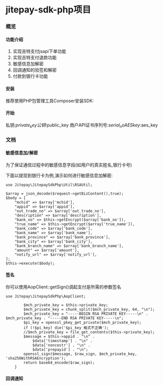 # jitepay-sdk-php项目
### 概览
#### 功能介绍
1. 实现吉特支付jsapi下单功能
2. 实现吉特支付退款功能
3. 敏感信息加解密
4. 回调通知的验签和解密
5. 付款到银行卡功能

#### 安装
推荐使用PHP包管理工具Composer安装SDK:


#### 开始
私钥:$private_key
公钥:$public_key
商户API证书序列号:$serial_no
AES key:$aes_key 


### 文档
#### 敏感信息加/解密
为了保证通信过程中的敏感信息字段(如用户的真实姓名,银行卡号)

下面以提现到银行卡为例,演示如何进行敏感信息加解密:
```
use Jitepay\JitepaySdkPhp\Util\RSAUtil;

$array = json_decode($request->getBizContent(),true);
$body = [
    "mchid" => $array['mchid'],
    "appid" => $array['appid'],
    "out_trade_no" => $array['out_trade_no'],
    "description" => $array['description'],
    "bank_no" => $this->getEncrypt($array['bank_no']),
    "true_name" => $this->getEncrypt($array['true_name']),
    "bank_code" => $array['bank_code'],
    "bank_name" => $array['bank_name'],
    "bank_province" => $array['bank_province'],
    "bank_city" => $array['bank_city'],
    "bank_branch_name" => $array['bank_branch_name'],
    "amount" => $array['amount'],
    "notify_url" => $array['notify_url'],
];
$this->execute($body);
```

#### 签名 
你可以使用AopClient::getSign()调起支付是所需的参数签名
```
use Jitepay\JitepaySdkPhp\AopClient;

        $mch_private_key = $this->private_key;
        $mch_private_key = chunk_split($mch_private_key, 64, "\n");
        $mch_private_key = "-----BEGIN RSA PRIVATE KEY-----\n" . $mch_private_key . "-----END RSA PRIVATE KEY-----\n";
        $pi_key = openssl_pkey_get_private($mch_private_key);
        if (!$pi_key) die('$pi_key 格式不正确');
        //$mch_private_key = file_get_contents($this->private_key);
        $message = $this->appid . "\n" .
            $data['timestamp'] . "\n" .
            $data['noncestr'] . "\n" .
            $data['prepayid'] . "\n";
        openssl_sign($message, $raw_sign, $mch_private_key, 'sha256WithRSAEncryption');
        return base64_encode($raw_sign);
    }
```

#### 回调通知

